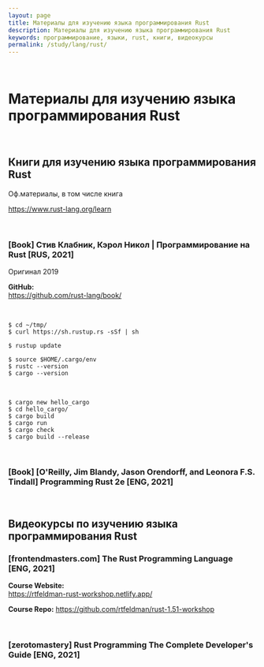```yaml
---
layout: page
title: Материалы для изучению языка программирования Rust
description: Материалы для изучению языка программирования Rust
keywords: программирование, языки, rust, книги, видеокурсы
permalink: /study/lang/rust/
---
```


<br/>

# Материалы для изучению языка программирования Rust

<br/>

## Книги для изучению языка программирования Rust

Оф.материалы, в том числе книга

https://www.rust-lang.org/learn

<br/>

### [Book] Стив Клабник, Кэрол Никол | Программирование на Rust [RUS, 2021]

Оригинал 2019

**GitHub:**  
https://github.com/rust-lang/book/

<br/>

```
$ cd ~/tmp/
$ curl https://sh.rustup.rs -sSf | sh

$ rustup update

$ source $HOME/.cargo/env
$ rustc --version
$ cargo --version
```

<br/>

```
$ cargo new hello_cargo
$ cd hello_cargo/
$ cargo build
$ cargo run
$ cargo check
$ cargo build --release
```

<br/>

### [Book] [O'Reilly, Jim Blandy, Jason Orendorff, and Leonora F.S. Tindall] Programming Rust 2e [ENG, 2021]

<br/>

## Видеокурсы по изучению языка программирования Rust

### [frontendmasters.com] The Rust Programming Language [ENG, 2021]

**Course Website:**  
https://rtfeldman-rust-workshop.netlify.app/

**Course Repo:**
https://github.com/rtfeldman/rust-1.51-workshop

<br/>

### [zerotomastery] Rust Programming The Complete Developer's Guide [ENG, 2021]
